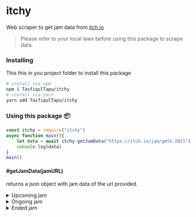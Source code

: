 # itchy
Web scraper to get jam data from [itch.io](https://itch.io)

> Please refer to your local laws before using this package to scrape data.

### Installing 
This this in you project folder to install this package
```sh
# install via npm
npm i TasfiqulTapu/itchy 
# install via yarn 
yarn add TasfiqulTapu/itchy
```

### Using this package 📦
```js
const itchy = require("itchy")
async function main(){
    let data = await itchy.getJamData("https://itch.io/jam/gmtk-2021")
    console.log(data)
}
main()
```

#### #getJamData(jamURL)
returns a json object with jam data of the url provided.
<details>
<summary>Upcoming jam</summary>
  
  ```js
  {
      jamType: "upcoming",
      joined: '1234',
      title: "Some Ridiculous Jam",
      jamURL: "https://itch.io/jam/Link_To_Jam",
      hosts: {
          "Gabe" : "https://gabe.example.com",
          "Mark" : "https://MarkDeez.Nuts"
      }
  }
  ```
  
</details>
<details>
<summary>Ongoing jam</summary>
  
  ```js
  {
      jamType: 'ongoing',
      joined: '123',
      entries: '11',
      title: 'Some Ridiculous Jam',
      jamURL: 'https://itch.io/jam/Link_To_Jam',
      hosts: {
          "Gabe" : "https://gabe.example.com",
          "Mark" : "https://MarkDeez.Nuts"
      }
  }
  ```
  
</details>
<details>
<summary>Ended jam</summary>
  
  ```js
  {
      jamType: 'ended',
      ratings: '420',
      entries: '69',
      title: 'Some Ridiculous Jam',
      jamURL: 'https://itch.io/jam/Link_To_Jam',
      hosts: {
          "Gabe" : "https://gabe.example.com",
          "Mark" : "https://MarkDeez.Nuts"
      }
  }
  ```
  
</details>
